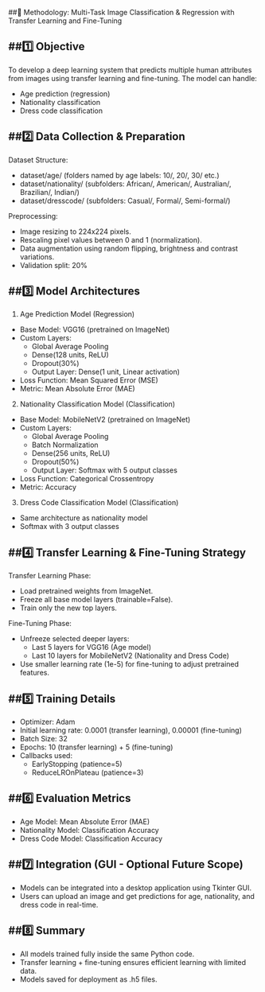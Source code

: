 ##🧠 Methodology: Multi-Task Image Classification & Regression with Transfer Learning and Fine-Tuning

##1️⃣ Objective
-------------
To develop a deep learning system that predicts multiple human attributes from images using transfer learning and fine-tuning. The model can handle:
- Age prediction (regression)
- Nationality classification
- Dress code classification

##2️⃣ Data Collection & Preparation
----------------------------------

Dataset Structure:
- dataset/age/ (folders named by age labels: 10/, 20/, 30/ etc.)
- dataset/nationality/ (subfolders: African/, American/, Australian/, Brazilian/, Indian/)
- dataset/dresscode/ (subfolders: Casual/, Formal/, Semi-formal/)

Preprocessing:
- Image resizing to 224x224 pixels.
- Rescaling pixel values between 0 and 1 (normalization).
- Data augmentation using random flipping, brightness and contrast variations.
- Validation split: 20%

##3️⃣ Model Architectures
------------------------

1. Age Prediction Model (Regression)
- Base Model: VGG16 (pretrained on ImageNet)
- Custom Layers:
  - Global Average Pooling
  - Dense(128 units, ReLU)
  - Dropout(30%)
  - Output Layer: Dense(1 unit, Linear activation)
- Loss Function: Mean Squared Error (MSE)
- Metric: Mean Absolute Error (MAE)

2. Nationality Classification Model (Classification)
- Base Model: MobileNetV2 (pretrained on ImageNet)
- Custom Layers:
  - Global Average Pooling
  - Batch Normalization
  - Dense(256 units, ReLU)
  - Dropout(50%)
  - Output Layer: Softmax with 5 output classes
- Loss Function: Categorical Crossentropy
- Metric: Accuracy

3. Dress Code Classification Model (Classification)
- Same architecture as nationality model
- Softmax with 3 output classes

##4️⃣ Transfer Learning & Fine-Tuning Strategy
--------------------------------------------

Transfer Learning Phase:
- Load pretrained weights from ImageNet.
- Freeze all base model layers (trainable=False).
- Train only the new top layers.

Fine-Tuning Phase:
- Unfreeze selected deeper layers:
  - Last 5 layers for VGG16 (Age model)
  - Last 10 layers for MobileNetV2 (Nationality and Dress Code)
- Use smaller learning rate (1e-5) for fine-tuning to adjust pretrained features.

##5️⃣ Training Details
---------------------

- Optimizer: Adam
- Initial learning rate: 0.0001 (transfer learning), 0.00001 (fine-tuning)
- Batch Size: 32
- Epochs: 10 (transfer learning) + 5 (fine-tuning)
- Callbacks used:
  - EarlyStopping (patience=5)
  - ReduceLROnPlateau (patience=3)

##6️⃣ Evaluation Metrics
-----------------------

- Age Model: Mean Absolute Error (MAE)
- Nationality Model: Classification Accuracy
- Dress Code Model: Classification Accuracy

##7️⃣ Integration (GUI - Optional Future Scope)
----------------------------------------------

- Models can be integrated into a desktop application using Tkinter GUI.
- Users can upload an image and get predictions for age, nationality, and dress code in real-time.

##8️⃣ Summary
------------

- All models trained fully inside the same Python code.
- Transfer learning + fine-tuning ensures efficient learning with limited data.
- Models saved for deployment as .h5 files.

